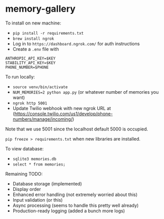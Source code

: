 # memory-gallery

To install on new machine:
- `pip install -r requirements.txt`
- `brew install ngrok`
- Log in to `https://dashboard.ngrok.com/` for auth instructions
- Create a `.env` file with 
```
ANTHROPIC_API_KEY=$KEY
STABILITY_API_KEY=$KEY
PHONE_NUMBER=$PHONE
```

To run locally: 
- `source venv/bin/activate`
- `NUM_MEMORIES=2 python app.py` (or whatever number of memories you want)
- `ngrok http 5001`
- Update Twilio webhook with new ngrok URL at (https://console.twilio.com/us1/develop/phone-numbers/manage/incoming/)

Note that we use 5001 since the localhost default 5000 is occupied.

`pip freeze > requirements.txt` when new libraries are installed.

To view database:
- `sqlite3 memories.db`
- `select * from memories;`

Remaining TODO:
- Database storage (implemented)
- Display order
- Enhanced error handling (not extremely worried about this)
- Input validation (or this)
- Async processing (seems to handle this pretty well already)
- Production-ready logging (added a bunch more logs)